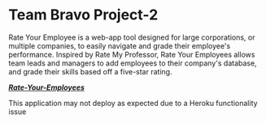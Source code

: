 # Team Bravo Project-2
Rate Your Employee is a web-app tool designed for large corporations, or multiple companies, to easily navigate and grade their employee's performance. Inspired by Rate My Professor, Rate Your Employees allows team leads and managers to add employees to their company's database, and grade their skills based off a five-star rating. 

**_[Rate-Your-Employees](https://rateyouremployee.herokuapp.com/)_**


This application may not deploy as expected due to a Heroku functionality issue
